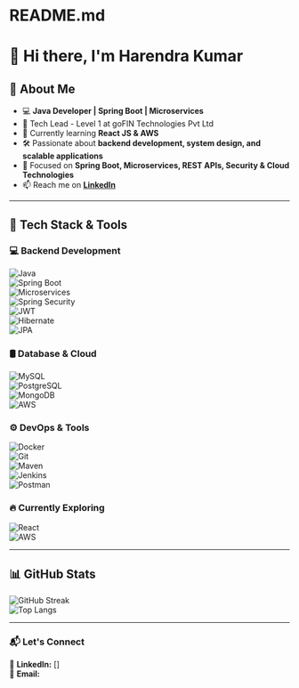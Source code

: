 # README.md

# 👋 Hi there, I'm Harendra Kumar  

## 🚀 About Me  
- 💻 **Java Developer | Spring Boot | Microservices**  
- 🎯 Tech Lead - Level 1 at goFIN Technologies Pvt Ltd  
- 🌱 Currently learning **React JS & AWS**  
- 🛠 Passionate about **backend development, system design, and scalable applications**  
- 📌 Focused on **Spring Boot, Microservices, REST APIs, Security & Cloud Technologies**  
- 📫 Reach me on **[LinkedIn](your-linkedin-url)**  

---

## 🔧 Tech Stack & Tools  

### 💻 Backend Development  
![Java](https://img.shields.io/badge/Java-ED8B00?style=flat&logo=openjdk&logoColor=white)  
![Spring Boot](https://img.shields.io/badge/Spring%20Boot-6DB33F?style=flat&logo=spring&logoColor=white)  
![Microservices](https://img.shields.io/badge/Microservices-00599C?style=flat)  
![Spring Security](https://img.shields.io/badge/Spring%20Security-6DB33F?style=flat&logo=spring&logoColor=white)  
![JWT](https://img.shields.io/badge/JWT-black?style=flat&logo=json-web-tokens)  
![Hibernate](https://img.shields.io/badge/Hibernate-59666C?style=flat&logo=hibernate)  
![JPA](https://img.shields.io/badge/JPA-4DB33D?style=flat)  

### 🛢 Database & Cloud  
![MySQL](https://img.shields.io/badge/MySQL-005C84?style=flat&logo=mysql&logoColor=white)  
![PostgreSQL](https://img.shields.io/badge/PostgreSQL-336791?style=flat&logo=postgresql&logoColor=white)  
![MongoDB](https://img.shields.io/badge/MongoDB-47A248?style=flat&logo=mongodb&logoColor=white)  
![AWS](https://img.shields.io/badge/AWS-FF9900?style=flat&logo=amazon-aws&logoColor=white)  

### ⚙️ DevOps & Tools  
![Docker](https://img.shields.io/badge/Docker-2496ED?style=flat&logo=docker&logoColor=white)  
![Git](https://img.shields.io/badge/Git-F05032?style=flat&logo=git&logoColor=white)  
![Maven](https://img.shields.io/badge/Maven-C71A36?style=flat&logo=apache-maven)  
![Jenkins](https://img.shields.io/badge/Jenkins-D24939?style=flat&logo=jenkins&logoColor=white)  
![Postman](https://img.shields.io/badge/Postman-FF6C37?style=flat&logo=postman&logoColor=white)  

### 🔥 Currently Exploring  
![React](https://img.shields.io/badge/React-20232A?style=flat&logo=react&logoColor=61DAFB)  
![AWS](https://img.shields.io/badge/AWS-FF9900?style=flat&logo=amazon-aws&logoColor=white)  

---

## 📊 GitHub Stats  
![GitHub Streak](https://github-readme-streak-stats.herokuapp.com/?user=your-github-username&theme=dark)  
![Top Langs](https://github-readme-stats.vercel.app/api/top-langs/?username=your-github-username&layout=compact&theme=dark)  

---

### 📬 Let's Connect  
🔗 **LinkedIn:** []  
📧 **Email:** 
